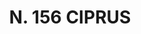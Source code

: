 ---
title: "N. 156 CIPRUS"
plant-name: "N. 156"
plant-number: "156"
plant-xml: "/assets/xml/plant156.xml"
plant-title: "N. 156 CIPRUS"
plant-taxon-link: ""
plant-taxon-link: ""
layout: single-xml
---